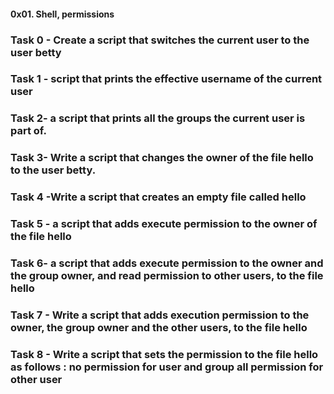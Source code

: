 #### 0x01. Shell, permissions
### Task 0 - Create a script that switches the current user to the user betty
### Task 1 - script that prints the effective username of the current user
### Task 2- a script that prints all the groups the current user is part of.
### Task 3- Write a script that changes the owner of the file hello to the user betty.
### Task 4 -Write a script that creates an empty file called hello
### Task 5 - a script that adds execute permission to the owner of the file hello
### Task 6- a script that adds execute permission to the owner and the group owner, and read permission to other users, to the file hello
### Task 7 - Write a script that adds execution permission to the owner, the group owner and the other users, to the file hello
### Task 8 - Write a script that sets the permission to the file hello  as follows : no permission for user and group all permission for other user
